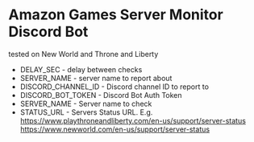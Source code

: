 # Amazon Games Server Monitor Discord Bot
tested on New World and Throne and Liberty

* DELAY_SEC - delay between checks
* SERVER_NAME - server name to report about
* DISCORD_CHANNEL_ID - Discord channel ID to report to
* DISCORD_BOT_TOKEN - Discord Bot Auth Token
* SERVER_NAME - Server name to check
* STATUS_URL - Servers Status URL. E.g. https://www.playthroneandliberty.com/en-us/support/server-status https://www.newworld.com/en-us/support/server-status
